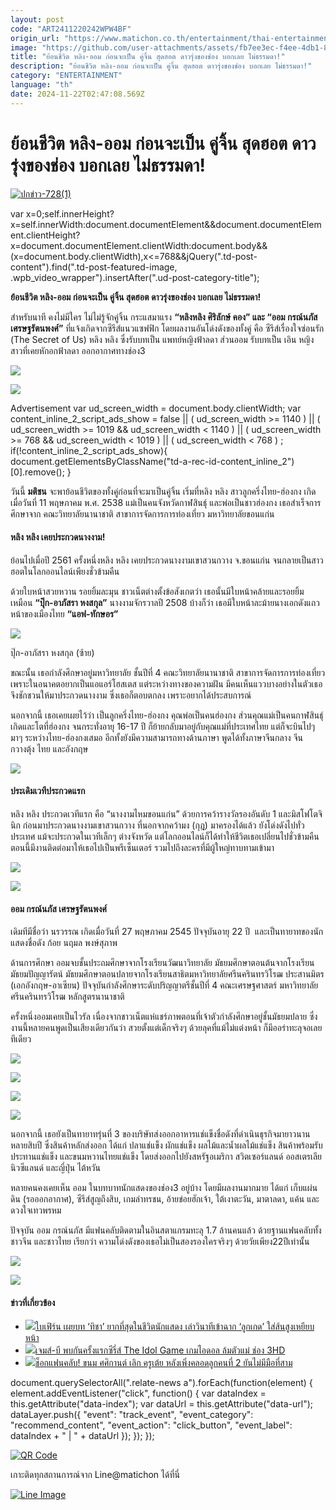 ```yaml
---
layout: post
code: "ART2411220242WPW4BF"
origin_url: "https://www.matichon.co.th/entertainment/thai-entertainment/news_4913009"
image: "https://github.com/user-attachments/assets/fb7ee3ec-f4ee-4db1-8f07-ab2551ae7aab"
title: "ย้อนชีวิต หลิง-ออม ก่อนจะเป็น คู่จิ้น สุดฮอต ดาวรุ่งของช่อง บอกเลย ไม่ธรรมดา!"
description: "ย้อนชีวิต หลิง-ออม ก่อนจะเป็น คู่จิ้น สุดฮอต ดาวรุ่งของช่อง บอกเลย ไม่ธรรมดา!"
category: "ENTERTAINMENT"
language: "th"
date: 2024-11-22T02:47:08.569Z
---
```


# ย้อนชีวิต หลิง-ออม ก่อนจะเป็น คู่จิ้น สุดฮอต ดาวรุ่งของช่อง บอกเลย ไม่ธรรมดา!

[![](https://www.matichon.co.th/wp-content/uploads/2024/11/ปกข่าว-7281-193.jpg "ปกข่าว-728(1)")](https://www.matichon.co.th/wp-content/uploads/2024/11/ปกข่าว-7281-193.jpg)

var x=0;self.innerHeight?x=self.innerWidth:document.documentElement&&document.documentElement.clientHeight?x=document.documentElement.clientWidth:document.body&&(x=document.body.clientWidth),x<=768&&jQuery(".td-post-content").find(".td-post-featured-image, .wpb\_video\_wrapper").insertAfter(".ud-post-category-title");

**ย้อนชีวิต หลิง-ออม ก่อนจะเป็น คู่จิ้น สุดฮอต ดาวรุ่งของช่อง บอกเลย ไม่ธรรมดา!**

สำหรับนาที คงไม่มีใคร ไม่ไม่รู้จักคู่จิ้น กระแสมาแรง **“หลิงหลิง ศิริลักษ์ คอง” และ “ออม กรณ์นภัส เศรษฐรัตนพงศ์”** ที่แจ้งเกิดจากซีรีส์แนวแซฟฟิก โดยผลงานอันโด่งดังของทั้งคู่ คือ ซีรีส์เรื่องใจซ่อนรัก (The Secret of Us) หลิง หลิง ซึ่งรับบทเป็น แพทย์หญิงฟ้าลดา ส่วนออม รับบทเป็น เอิน หญิงสาวที่เคยหักอกฟ้าลดา ออกอากาศทางช่อง3

![](https://www.matichon.co.th/wp-content/uploads/2024/11/4B9A0204-1024x698-1-1.jpg)

![](https://www.matichon.co.th/wp-content/uploads/2024/11/Screenshot-2024-11-22-090823.png)

Advertisement var ud\_screen\_width = document.body.clientWidth; var content\_inline\_2\_script\_ads\_show = false || ( ud\_screen\_width >= 1140 ) || ( ud\_screen\_width >= 1019 && ud\_screen\_width < 1140 ) || ( ud\_screen\_width >= 768 && ud\_screen\_width < 1019 ) || ( ud\_screen\_width < 768 ) ; if(!content\_inline\_2\_script\_ads\_show){ document.getElementsByClassName("td-a-rec-id-content\_inline\_2")\[0\].remove(); }

วันนี้ **มติชน** จะพาย้อนชีวิตของทั้งคู่ก่อนที่จะมาเป็นคู่จิ้น เริ่มที่หลิง หลิง สาวลูกครึ่งไทย-ฮ่องกง เกิดเมื่อวันที่ 11 พฤษภาคม พ.ศ. 2538 แม่เป็นคนจังหวัดกาฬสินธุ์ และพ่อเป็นชาวฮ่องกง เธอสำเร็จการศึกษาจาก คณะวิทยาลัยนานาชาติ สาขาการจัดการการท่องเที่ยว มหาวิทยาลัยขอนแก่น

#### หลิง หลิง เคยประกวดนางงาม!

ย้อนไปเมื่อปี 2561 ครั้งหนึ่งหลิง หลิง เคยประกวดนางงามเขาสวนกวาง จ.ขอนแก่น จนกลายเป็นสาวฮอตในโลกออนไลน์เพียงชั่วข้ามคืน

ด้วยใบหน้าสวยหวาน รอยยิ้มละมุน ชาวเน็ตต่างตั้งข้อสังเกตว่า เธอนั้นมีใบหน้าคล้ายและรอยยิ้มเหมือน **“ปุ๊ก-อาภัสรา หงสกุล”** นางงามจักรวาลปี 2508 บ้างก็ว่า เธอมีใบหน้าละม้ายนางเอกดังแถวหน้าของเมืองไทย **“แอฟ-ทักษอร”**

![](https://www.matichon.co.th/wp-content/uploads/2024/11/02-14-1.jpg)

ปุ๊ก-อาภัสรา หงสกุล (ซ้าย)

ขณะนั้น เธอกำลังศึกษาอยู่มหาวิทยาลัย ชั้นปีที่ 4 คณะวิทยาลัยนานาชาติ สาขาการจัดการการท่องเที่ยว เพราะในอนาคตอยากเป็นแอแอร์โฮสเตส แต่ระหว่างทางของความฝัน มีคนเห็นแววบางอย่างในตัวเธอ จึงชักชวนให้มาประกวดนางงาม ซึ่งเธอก็ตอบตกลง เพราะอยากได้ประสบการณ์

นอกจากนี้ เธอเคยเผยไว้ว่า เป็นลูกครึ่งไทย-ฮ่องกง คุณพ่อเป็นคนฮ่องกง ส่วนคุณแม่เป็นคนกาฬสินธุ์ เกิดและโตที่ฮ่องกง จนกระทั่งอายุ 16-17 ปี ก็ย้ายกลับมาอยู่กับคุณแม่ที่ประเทศไทย แต่ก็จะบินไปๆ มาๆ ระหว่างไทย-ฮ่องกงเสมอ อีกทั้งยังมีความสามารถทางด้านภาษา พูดได้ทั้งภาษาจีนกลาง จีนกวางตุ้ง ไทย และอังกฤษ

![](https://www.matichon.co.th/wp-content/uploads/2024/11/S__14458927.jpg)

#### ประเดิมเวทีประกวดแรก

หลิง หลิง ประกวดเวทีแรก คือ “นางงามไหมขอนแก่น” ด้วยการคว้ารางวัลรองอันดับ 1 และมิสโฟโตจินิก ก่อนมาประกวดนางงามเขาสวนกวาง ที่นอกจากคว้ามง (กุฎ) มาครองได้แล้ว ยังโด่งดังไปทั่วประเทศ แม้จะประกวดในเวทีเล็กๆ ต่างจังหวัด แต่โลกออนไลน์ก็ได้ทำให้ชีวิตเธอเปลี่ยนไปชั่วข้ามคืน ตอนนี้มีงานติดต่อมาให้เธอไปเป็นพรีเซ็นเตอร์ รวมไปถึงละครที่มีผู้ใหญ่ทาบทามเข้ามา

![](https://www.matichon.co.th/wp-content/uploads/2024/11/S__14458894.jpg)

![](https://www.matichon.co.th/wp-content/uploads/2024/11/Screenshot-2024-11-22-090512.png)

#### ออม กรณ์นภัส เศรษฐรัตนพงศ์

เดิมทีมีชื่อว่า นรวรรณ เกิดเมื่อวันที่ 27 พฤษภาคม 2545 ปัจจุบันอายุ 22 ปี  และเป็นทายาทของนักแสดงชื่อดัง ก้อย นฤมล พงษ์สุภาพ

ด้านการศึกษา ออมจบชั้นประถมศึกษาจากโรงเรียนวัฒนาวิทยาลัย มัธยมศึกษาตอนต้นจากโรงเรียนมัธยมปัญญารัตน์ มัธยมศึกษาตอนปลายจากโรงเรียนสาธิตมหาวิทยาลัยศรีนครินทรวิโรฒ ประสานมิตร (เอกอังกฤษ-อาเซียน) ปัจจุบันกำลังศึกษาระดับปริญญาตรีชั้นปีที่ 4 คณะเศรษฐศาสตร์ มหาวิทยาลัยศรีนครินทรวิโรฒ หลักสูตรนานาชาติ

ครั้งหนึ่งออมเคยเป็นไวรัล เนื่องจากชาวเน็ตแห่แชร์ภาพตอนที่เจ้าตัวกำลังศึกษาอยู่ชั้นมัธยมปลาย ซึ่งงานนี้หลายคนพูดเป็นเสียงเดียวกันว่า สวยตั้งแต่เด็กจริงๆ ด้วยลุคที่แม้ไม่แต่งหน้า ก็มีออร่าทะลุจอเลยทีเดียว

![](https://www.matichon.co.th/wp-content/uploads/2024/11/Screenshot-2024-11-22-091448.png)

![](https://www.matichon.co.th/wp-content/uploads/2024/11/Screenshot-2024-11-22-091559.png)

![](https://www.matichon.co.th/wp-content/uploads/2024/11/Screenshot-2024-11-22-091244.png)

![](https://www.matichon.co.th/wp-content/uploads/2024/11/Screenshot-2024-11-22-091720.png)

นอกจากนี้ เธอยังเป็นทายาทรุ่นที่ 3 ของบริษัทส่งออกอาหารแช่แข็งชื่อดังที่ดำเนินธุรกิจมายาวนานหลายสิบปี ซึ่งสินค้าหลักส่งออก ได้แก่ ปลาแช่แข็ง ผักแช่แข็ง ผลไม้และน้ำผลไม้แช่แข็ง สินค้าพร้อมรับประทานแช่แข็ง และขนมหวานไทยแช่แข็ง โดยส่งออกไปยังสหรัฐอเมริกา สวิตเซอร์แลนด์ ออสเตรเลีย นิวซีแลนด์ และญี่ปุ่น ไต้หวัน

หลายคนคงเคยเห็น ออม ในบทบาทนักแสดงของช่อง3 อยู่บ้าง โดยมีผลงานมากมาย ได้แก่ เก็บแผ่นดิน (รอออกอากาศ), ซีรีส์สูญถึงสิบ, เกมล่าทรชน, อ้ายข่อยฮักเจ้า, ใต้เงาตะวัน, มาตาลดา, แค้น และดวงใจเทวพรหม

ปัจจุบัน ออม กรณ์นภัส มีแฟนคลับติดตามในอินสตาแกรมทะลุ 1.7 ล้านคนแล้ว ด้วยฐานแฟนคลับทั้งชาวจีน และชาวไทย เรียกว่า ความโด่งดังของเธอไม่เป็นสองรองใครจริงๆ ด้วยวัยเพียง22ปีเท่านั้น

![](https://www.matichon.co.th/wp-content/uploads/2024/11/Screenshot-2024-11-22-090548.png)

![](https://www.matichon.co.th/wp-content/uploads/2024/11/Screenshot-2024-11-22-090638.png)

#### ข่าวที่เกี่ยวข้อง

*   [![](https://www.matichon.co.th/wp-content/uploads/2024/11/ใบเฟิร์น-ทิชา01.jpg)ใบเฟิร์น เผยบท ‘ทิชา’ ยากที่สุดในชีวิตนักแสดง เล่าวินาทีเข้าฉาก ‘ลูกเกด’ ใส่ส้นสูงเหยียบหน้า](https://www.matichon.co.th/entertainment/news_4912868)
*   [![](https://www.matichon.co.th/wp-content/uploads/2024/11/07B071FE-6740-483E-AD4A-A64739BFFB93.jpeg)เจมส์-บี พบกันครั้งแรกซีรี่ส์ The Idol Game เกมไอดอล ล้มตัวแม่ ช่อง 3HD](https://www.matichon.co.th/entertainment/news_4912943)
*   [![](https://www.matichon.co.th/wp-content/uploads/2024/11/cxdd14-wed1.jpg)ช็อกแฟนคลับ! ขนม ศศิกานต์ เลิก ครูเต้ย หลังเพิ่งคลอดลูกคนที่ 2 ยันไม่มีมือที่สาม](https://www.matichon.co.th/entertainment/thai-entertainment/news_4912594) 

document.querySelectorAll(".relate-news a").forEach(function(element) { element.addEventListener("click", function() { var dataIndex = this.getAttribute("data-index"); var dataUrl = this.getAttribute("data-url"); dataLayer.push({ "event": "track\_event", "event\_category": "recommend\_content", "event\_action": "click\_button", "event\_label": dataIndex + " | " + dataUrl }); }); });

[![QR Code](https://www.matichon.co.th/wp-content/uploads/2023/07/wob1371z.jpg)](https://lin.ee/ht0nDxX)

เกาะติดทุกสถานการณ์จาก Line@matichon ได้ที่นี่

[![Line Image](https://www.matichon.co.th/wp-content/uploads/2023/07/th.png)](https://lin.ee/ht0nDxX)